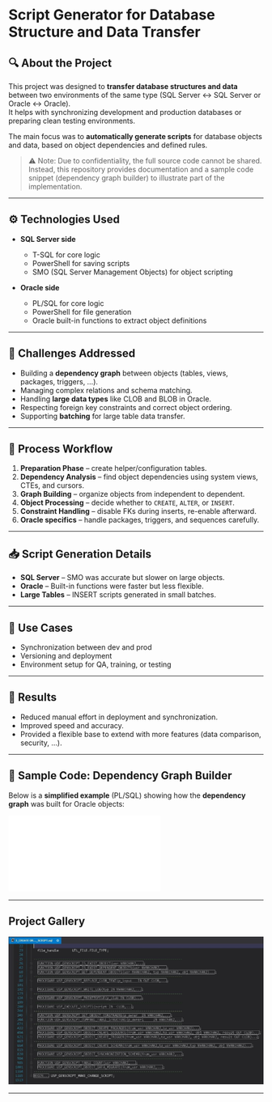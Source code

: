 # Script Generator for Database Structure and Data Transfer

## 🔍 About the Project
This project was designed to **transfer database structures and data** between two environments of the same type (SQL Server ↔ SQL Server or Oracle ↔ Oracle).  
It helps with synchronizing development and production databases or preparing clean testing environments.

The main focus was to **automatically generate scripts** for database objects and data, based on object dependencies and defined rules.

> ⚠️ Note: Due to confidentiality, the full source code cannot be shared.  
> Instead, this repository provides documentation and a sample code snippet (dependency graph builder) to illustrate part of the implementation.

---

## ⚙️ Technologies Used
- **SQL Server side**  
  - T-SQL for core logic  
  - PowerShell for saving scripts  
  - SMO (SQL Server Management Objects) for object scripting  

- **Oracle side**  
  - PL/SQL for core logic  
  - PowerShell for file generation  
  - Oracle built-in functions to extract object definitions  

---

## 🧠 Challenges Addressed
- Building a **dependency graph** between objects (tables, views, packages, triggers, …).  
- Managing complex relations and schema matching.  
- Handling **large data types** like CLOB and BLOB in Oracle.  
- Respecting foreign key constraints and correct object ordering.  
- Supporting **batching** for large table data transfer.  

---

## 🔄 Process Workflow
1. **Preparation Phase** – create helper/configuration tables.  
2. **Dependency Analysis** – find object dependencies using system views, CTEs, and cursors.  
3. **Graph Building** – organize objects from independent to dependent.  
4. **Object Processing** – decide whether to `CREATE`, `ALTER`, or `INSERT`.  
5. **Constraint Handling** – disable FKs during inserts, re-enable afterward.  
6. **Oracle specifics** – handle packages, triggers, and sequences carefully.  

---

## 📥 Script Generation Details
- **SQL Server** – SMO was accurate but slower on large objects.  
- **Oracle** – Built-in functions were faster but less flexible.  
- **Large Tables** – INSERT scripts generated in small batches.  

---

## 🎯 Use Cases
- Synchronization between dev and prod  
- Versioning and deployment  
- Environment setup for QA, training, or testing  

---

## 🚀 Results
- Reduced manual effort in deployment and synchronization.  
- Improved speed and accuracy.  
- Provided a flexible base to extend with more features (data comparison, security, …).  

---

## 📌 Sample Code: Dependency Graph Builder

Below is a **simplified example** (PL/SQL) showing how the **dependency graph** was built for Oracle objects:

![Create dependency graph Script](./scripts/Filling-objects-graph.sql)

---

## Project Gallery
![To show parts of procejts](./images/Pic2.jpg)

-----------------------------------------------
